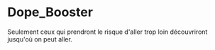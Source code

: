 # Dope_Booster
 Seulement ceux qui prendront le risque d'aller trop loin découvriront jusqu'où on peut aller.
